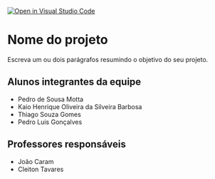 [![Open in Visual Studio Code](https://classroom.github.com/assets/open-in-vscode-c66648af7eb3fe8bc4f294546bfd86ef473780cde1dea487d3c4ff354943c9ae.svg)](https://classroom.github.com/online_ide?assignment_repo_id=8224019&assignment_repo_type=AssignmentRepo)
# Nome do projeto
Escreva um ou dois parágrafos resumindo o objetivo do seu projeto.

## Alunos integrantes da equipe

* Pedro de Sousa Motta
* Kaio Henrique Oliveira da Silveira Barbosa
* Thiago Souza Gomes
* Pedro Luis Gonçalves

## Professores responsáveis

* João Caram
* Cleiton Tavares

